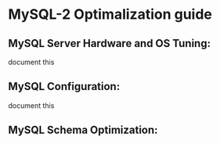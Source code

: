 MySQL-2 Optimalization guide
==================================

## MySQL Server Hardware and OS Tuning:

document this

## MySQL Configuration:

document this

## MySQL Schema Optimization:

